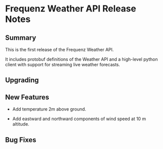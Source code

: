 # Frequenz Weather API Release Notes

## Summary

This is the first release of the Frequenz Weather API.

It includes protobuf definitions of the Weather API and a high-level
python client with support for streaming live weather forecasts.

## Upgrading


## New Features


- Add temperature 2m above ground.

- Add eastward and northward components of wind speed at 10 m altitude.

## Bug Fixes

